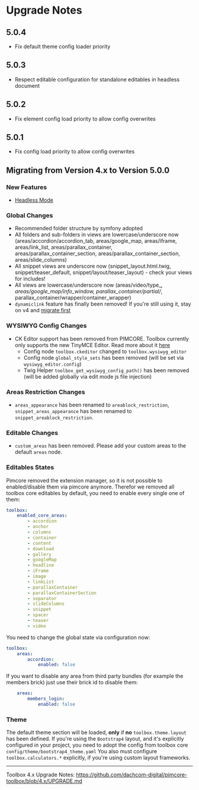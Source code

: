# Upgrade Notes

## 5.0.4
- Fix default theme config loader priority

## 5.0.3
- Respect editable configuration for standalone editables in headless document

## 5.0.2
- Fix element config load priority to allow config overwrites

## 5.0.1
- Fix config load priority to allow config overwrites

## Migrating from Version 4.x to Version 5.0.0

### New Features
- [Headless Mode](./docs/90_Headless.md)

### Global Changes
- Recommended folder structure by symfony adopted
- All folders and sub-folders in views are lowercase/underscore now (areas/accordion/accordion_tab, areas/google_map, areas/iframe, areas/link_list, areas/parallax_container, areas/parallax_container_section, areas/parallax_container_section, areas/slide_columns)
- All snippet views are underscore now (snippet_layout.html.twig, snippet/teaser_default, snippet/layout/teaser_layout) - check your views for includes!
- All views are lowercase/underscore now (areas/video/type_*, areas/google_map/info_window, parallax_container/partial/*, parallax_container/wrapper/container_wrapper)
- `dynamiclink` feature has finally been removed! If you're still using it, stay on v4 and [migrate first](https://github.com/dachcom-digital/pimcore-toolbox/blob/3.x/docs/70_ConfigurationFlags.md#-use_dynamic_links-flag)

### WYSIWYG Config Changes
- CK Editor support has been removed from PIMCORE. Toolbox currently only supports the new TinyMCE Editor. Read more about it [here](./docs/13_Wysiwyg_Editor.md)
  - Config node  `toolbox.ckeditor` changed to `toolbox.wysiwyg_editor`
  - Config node `global_style_sets` has been removed (will be set via `wysiwyg_editor.config`)
  - Twig Helper `toolbox_get_wysiwyg_config_path()` has been removed (will be added globally via edit mode js file injection)

### Areas Restriction Changes
- `areas_appearance` has been renamed to `areablock_restriction`, `snippet_areas_appearance` has been renamed to `snippet_areablock_restriction`.

### Editable Changes
- `custom_areas` has been removed. Please add your custom areas to the default `areas` node.

### Editables States
Pimcore removed the extension manager, so it is not possible to enabled/disable them via pimcore anymore.
Therefor we removed all toolbox core editables by default, you need to enable every single one of them:

```yaml
toolbox:
    enabled_core_areas:
        - accordion
        - anchor
        - columns
        - container
        - content
        - download
        - gallery
        - googleMap
        - headline
        - iFrame
        - image
        - linkList
        - parallaxContainer
        - parallaxContainerSection
        - separator
        - slideColumns
        - snippet
        - spacer
        - teaser
        - video
```

You need to change the global state via configuration now:

```yaml
toolbox:
    areas:
        accordion:
            enabled: false
```

If you want to disable any area from third party bundles (for example the members brick) just use their brick id to disable them:
```yaml
    areas:
        members_login:
            enabled: false
```

### Theme
The default theme section will be loaded, **only** if **no** `toolbox.theme.layout` has been defined.
If you're using the `Bootstrap4` layout, and it's explicitly configured in your project, you need to adopt the config from toolbox core `config/theme/bootstrap4_theme.yaml`
You also must configure `toolbox.calculators.*` explicitly, if you're using custom layout frameworks.

***

Toolbox 4.x Upgrade Notes: https://github.com/dachcom-digital/pimcore-toolbox/blob/4.x/UPGRADE.md
